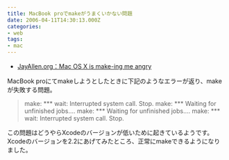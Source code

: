 ```yaml
---
title: MacBook proでmakeがうまくいかない問題
date: 2006-04-11T14:30:13.000Z
categories:
- web
tags:
- mac
---
```

*   [JayAllen.org：Mac OS X is make-ing me angry](http://jayallen.org/journey/2006/03/mac_os_x_is_make-ing_me_angry)

<!-- more -->

MacBook proにてmakeしようとしたときに下記のようなエラーが返り、makeが失敗する問題。

> make: *** wait: Interrupted system call.  Stop.
> make: *** Waiting for unfinished jobs....
> make: *** Waiting for unfinished jobs....
> make: *** wait: Interrupted system call.  Stop.

この問題はどうやらXcodeのバージョンが低いために起きているようです。Xcodeのバージョンを2.2にあげてみたところ、正常にmakeできるようになりました。
